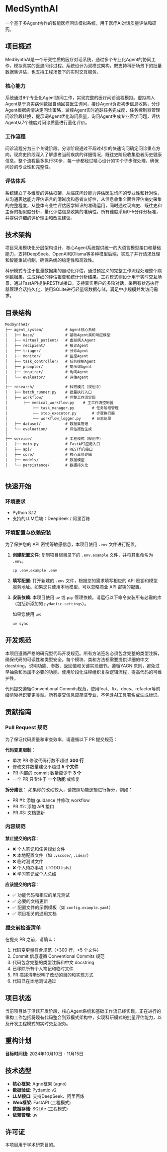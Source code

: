 # MedSynthAI

一个基于多Agent协作的智能医疗问诊模拟系统，用于医疗AI对话质量评估和研究。

## 项目概述

MedSynthAI是一个研究性质的医疗对话系统，通过多个专业化Agent的协同工作，模拟真实的医患问诊过程。系统设计为双模式架构，既支持科研场景下的批量数据集评估，也支持工程场景下的实时交互服务。

### 核心能力

系统通过8个专业化Agent协同工作，实现完整的医疗问诊流程模拟。虚拟病人Agent基于真实病例数据自动回答医生询问，接诊Agent负责初步信息收集，分诊Agent根据病情决定问诊策略，监控Agent实时追踪任务完成度，任务控制器管理问诊阶段转换，提示词Agent优化询问质量，询问Agent生成专业医学问题，评估Agent从7个维度对问诊质量进行量化评价。

### 工作流程

问诊流程分为三个关键阶段。分诊阶段通过不超过4步的快速询问确定问诊重点方向，现病史阶段深入了解患者当前疾病的详细情况，既往史阶段收集患者历史健康信息。整个流程最多执行30步，每一步都经过精心设计的10个子步骤处理，确保问诊的专业性和完整性。

### 评估体系

系统建立了多维度的评估框架，从临床问诊能力评估医生询问的专业性和针对性，从沟通表达能力评估语言的清晰度和患者友好性，从信息收集全面性评估病史采集的完整程度，从整体专业性评估医学知识的准确运用，同时通过现病史、既往史和主诉的相似度分析，量化评估信息收集的准确性。所有维度采用0-5分评分标准，并提供详细的评价理由和改进建议。

## 技术架构

项目采用模块化分层架构设计，核心Agent系统提供统一的大语言模型接口和基础能力，支持DeepSeek、OpenAI和Ollama等多种模型后端，实现了并行请求处理和智能重试机制，确保系统的稳定性和高效性。

科研模式专注于批量数据集的自动化评估，通过预定义的完整工作流程处理整个病例数据集，生成详细的评估报告和统计分析结果。工程模式则设计用于实时交互场景，通过FastAPI提供RESTful接口，支持真实用户的多轮对话，采用有状态执行器管理会话持久化，使用SQLite进行轻量级数据存储，满足中小规模并发访问需求。

## 目录结构

```
MedSynthAI/
├── agent_system/          # Agent核心系统
│   ├── base/              # 基础Agent类和响应模型
│   ├── virtual_patient/   # 虚拟病人Agent
│   ├── recipient/         # 接诊Agent
│   ├── triager/           # 分诊Agent
│   ├── monitor/           # 监控Agent
│   ├── task_controller/   # 任务控制Agent
│   ├── prompter/          # 提示词Agent
│   ├── inquirer/          # 询问Agent
│   └── evaluator/         # 评估Agent
│
├── research/              # 科研模式（规划中）
│   ├── batch_runner.py    # 批量执行入口
│   ├── workflow/          # 完整工作流实现
│       ├── medical_workflow.py    # 主工作流控制器
│           ├── task_manager.py        # 任务阶段管理
│           ├── step_executor.py       # 步骤执行器
│           └── workflow_logger.py     # 日志记录
│   ├── dataset/           # 数据集管理
│   └── evaluation/        # 评估报告生成
│
├── service/               # 工程模式（规划中）
│   ├── main.py            # FastAPI应用入口
│   ├── api/               # RESTful接口
│   ├── core/              # 核心业务逻辑
│   ├── models/            # 数据模型
│   └── persistence/       # 数据持久化
    
```

## 快速开始

### 环境要求

- Python 3.12
- 支持的LLM后端：DeepSeek / 阿里百炼

### 环境配置与依赖安装

为了保护您的 API 密钥等敏感信息，本项目使用 `.env` 文件进行配置。

1.  **创建配置文件**:
    复制项目根目录下的 `.env.example` 文件，并将其重命名为 `.env`。

    ```bash
    cp .env.example .env
    ```

2.  **填写配置**:
    打开新建的 `.env` 文件，根据您的需求填写相应的 API 密钥和模型服务地址。如果您只使用本地模型，可以忽略商业 API 密钥的配置。

3.  **安装依赖**:
    本项目使用 `uv` 或 `pip` 管理依赖。请运行以下命令安装所有必需的库（包括新添加的 `pydantic-settings`）。

    如果您使用 `uv`:
    ```bash
    uv sync
    ```

## 开发规范

本项目遵循严格的研究型代码开发规范。所有方法签名必须包含完整的类型注解，确保代码的可读性和类型安全。每个模块、类和方法都需要提供详细的中文docstring，说明功能、参数、返回值和关键实现细节。遵循YAGNI原则，避免过早抽象和添加不必要的功能。使用阶段化注释组织复杂逻辑流程，提高代码的可维护性。

代码提交遵循Conventional Commits规范，使用feat、fix、docs、refactor等前缀清晰标识变更类型。所有提交信息应简洁专业，不包含AI工具署名或生成标识。

## 贡献指南

### Pull Request 规范

为了保证代码质量和审查效率，请遵循以下 PR 提交规范：

**代码变更限制**：
- 单次 PR 修改代码行数不超过 **300 行**
- 修改文件数量建议不超过 **5 个文件**
- PR 内部的 commit 数量应少于 **3 个**
- 一个 PR 只专注于 **一个功能** 或修复

**拆分建议**：
如果你的改动较大，请按照功能逻辑进行拆分，例如：
- PR #1: 添加 guidance 并修改 workflow
- PR #2: 添加 API 接口
- PR #3: 文档更新

### 内容规范

**禁止提交的内容**：
- ❌ 个人笔记和任务规划文件
- ❌ 本地配置文件（如 `.vscode/`, `.idea/`）
- ❌ 临时测试文件
- ❌ 个人待办事项（TODO lists）
- ❌ 学习笔记或个人总结

**应该提交的内容**：
- ✅ 功能代码和相应的单元测试
- ✅ 必要的文档更新
- ✅ 配置文件的示例模板（如 `config.example.yaml`）
- ✅ 项目相关的通用文档

### 提交前检查清单

在提交 PR 之前，请确认：

1. 代码变更量符合规范（<300 行，<5 个文件）
2. Commit 信息遵循 Conventional Commits 规范
3. 代码包含完整的类型注解和中文 docstring
4. 已移除所有个人笔记和临时文件
5. PR 描述清晰说明了改动的目的和实现方式
6. 代码已在本地测试通过

## 项目状态

当前项目处于活跃开发阶段，核心Agent系统和基础工作流已经实现。正在进行的重构工作包括将现有代码整合到双模式架构中，实现科研模式的批量评估能力，以及开发工程模式的实时交互服务。

## 重构计划

**目标时间线**: 2024年10月10日 - 11月15日

## 技术选型

- **核心框架**: Agno框架 (agno)
- **数据验证**: Pydantic v2
- **LLM接口**: 支持DeepSeek、阿里百炼
- **Web框架**: FastAPI (工程模式)
- **数据存储**: SQLite (工程模式)
- **依赖管理**: uv

## 许可证

本项目用于学术研究目的。
